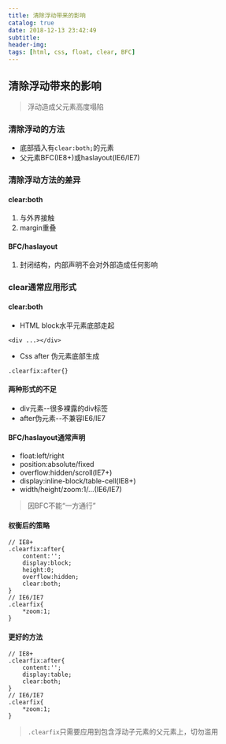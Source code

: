 ```yaml
---
title: 清除浮动带来的影响
catalog: true
date: 2018-12-13 23:42:49
subtitle:
header-img:
tags: [html, css, float, clear, BFC]
---
```



## 清除浮动带来的影响

> 浮动造成父元素高度塌陷

### 清除浮动的方法
- 底部插入有`clear:both;`的元素
- 父元素BFC(IE8+)或haslayout(IE6/IE7)


### 清除浮动方法的差异

#### clear:both
1. 与外界接触
2. margin重叠

#### BFC/haslayout
1. 封闭结构，内部声明不会对外部造成任何影响


### clear通常应用形式

#### clear:both
- HTML block水平元素底部走起

```
<div ...></div>
```

- Css after 伪元素底部生成

```
.clearfix:after{}
```

#### 两种形式的不足
- div元素--很多裸露的div标签
- after伪元素--不兼容IE6/IE7


#### BFC/haslayout通常声明
- float:left/right
- position:absolute/fixed
- overflow:hidden/scroll(IE7+)
- display:inline-block/table-cell(IE8+)
- width/height/zoom:1/...(IE6/IE7)

> 因BFC不能“一方通行”

#### 权衡后的策略

```
// IE8+
.clearfix:after{
    content:'';
    display:block;
    height:0;
    overflow:hidden;
    clear:both;
}
// IE6/IE7
.clearfix{
    *zoom:1;
}
```

#### 更好的方法

```
// IE8+
.clearfix:after{
    content:'';
    display:table;
    clear:both;
}
// IE6/IE7
.clearfix{
    *zoom:1;
}
```

> `.clearfix`只需要应用到包含浮动子元素的父元素上，切勿滥用